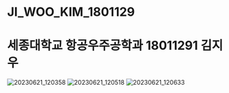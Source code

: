 # JI_WOO_KIM_1801129
# 세종대학교 항공우주공학과 18011291 김지우
![20230621_120358](https://github.com/Tars0523/JI_WOO_KIM_1801129/assets/100289642/8e4815ce-c3e9-4812-b56e-d3c741a7b336)
![20230621_120518](https://github.com/Tars0523/JI_WOO_KIM_1801129/assets/100289642/1d421519-e679-4666-8727-b0159e694b86)
![20230621_120633](https://github.com/Tars0523/JI_WOO_KIM_1801129/assets/100289642/3359f716-b780-479d-a660-8fb2c5e62a1f)
